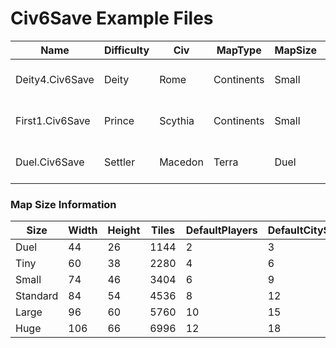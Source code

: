 # Civ6Save Example Files

Name | Difficulty | Civ | MapType | MapSize | Turn | DLC | Speed
--- | --- | --- | --- | --- | --- | --- | ---
Deity4.Civ6Save | Deity | Rome | Continents | Small | 204 | Rise and Fall | Standard
First1.Civ6Save | Prince | Scythia | Continents | Small | 63 | Rise and Fall | Standard
Duel.Civ6Save | Settler | Macedon | Terra | Duel | 1 | Rise and Fall | Standard



### Map Size Information
Size | Width | Height | Tiles | DefaultPlayers | DefaultCityStates
--- | --- | --- | --- | --- | ---
Duel | 44 | 26 | 1144 | 2 | 3
Tiny | 60 | 38 | 2280 | 4 | 6
Small | 74 | 46 | 3404 | 6 | 9
Standard | 84 | 54 | 4536 | 8 | 12
Large | 96 | 60 | 5760 | 10 | 15
Huge | 106 | 66 | 6996 | 12 | 18